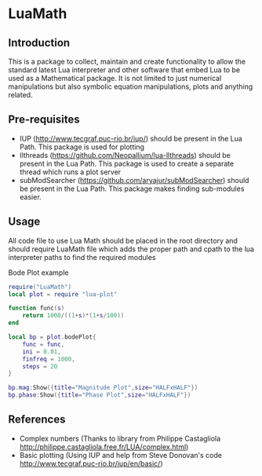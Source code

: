 LuaMath
=======

Introduction
------------
This is a package to collect, maintain and create functionality to allow the standard latest Lua interpreter and other software that embed Lua to be used as a Mathematical package. It is not limited to just numerical manipulations but also symbolic equation manipulations, plots and anything related. 

Pre-requisites
--------------
- IUP (http://www.tecgraf.puc-rio.br/iup/) should be present in the Lua Path. This package is used for plotting
- llthreads (https://github.com/Neopallium/lua-llthreads) should be present in the Lua Path. This package is used to create a separate thread which runs a plot server
- subModSearcher (https://github.com/aryajur/subModSearcher) should be present in the Lua Path. This package makes finding sub-modules easier.

Usage
-----

All code file to use Lua Math should be placed in the root directory and should require LuaMath file which adds the proper path and cpath to the lua interpreter paths to find the required modules

Bode Plot example

```lua
require("LuaMath")
local plot = require "lua-plot" 

function func(s)
	return 1000/((1+s)*(1+s/100))
end

local bp = plot.bodePlot{
	func = func,
	ini = 0.01,
	finfreq = 1000,
	steps = 20
}

bp.mag:Show({title="Magnitude Plot",size="HALFxHALF"})
bp.phase:Show({title="Phase Plot",size="HALFxHALF"})
```

References
----------
- Complex numbers (Thanks to library from Philippe Castagliola http://philippe.castagliola.free.fr/LUA/complex.html)
- Basic plotting (Using IUP and help from Steve Donovan's code http://www.tecgraf.puc-rio.br/iup/en/basic/)
